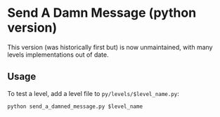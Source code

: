 # Send A Damn Message (python version)

This version (was historically first but) is now unmaintained, with many levels implementations out of date.

## Usage

To test a level, add a level file to `py/levels/$level_name.py`:

```
python send_a_damned_message.py $level_name
```
